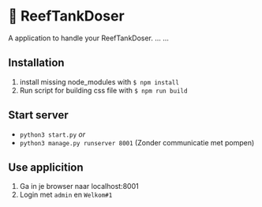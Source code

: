 # :tropical_fish: ReefTankDoser

A application to handle your ReefTankDoser. ... ...

## Installation

1. install missing node_modules with `$ npm install`
2. Run script for building css file with `$ npm run build`

## Start server

- `python3 start.py`
*or*
- `python3 manage.py runserver 8001` (Zonder communicatie met pompen)

## Use applicition

1. Ga in je browser naar localhost:8001
2. Login met `admin` en `Welkom#1`
